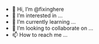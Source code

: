 - 👋 Hi, I’m @fixinghere
- 👀 I’m interested in ...
- 🌱 I’m currently learning ...
- 💞️ I’m looking to collaborate on ...
- 📫 How to reach me ...

<!---
fixinghere is a ✨ special ✨ repository because its `README.md` (this file) appears on your GitHub profile.
You can click the Preview link to take a look at your changes.
--->
